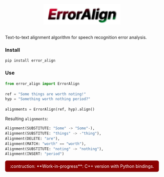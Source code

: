 <p align="center">
  <img src=".github/assets/logo.svg" alt="ErrorAlign Logo" width="50%"/>
</p>
<br/>
Text-to-text alignment algorithm for speech recognition error analysis.




### Install

```
pip install error_align
```

### Use
```python
from error_align import ErrorAlign

ref = "Some things are worth noting!"
hyp = "Something worth nothing period?"

alignments = ErrorAlign(ref, hyp).align()
```

Resulting `alignments`:
```python
Alignment(SUBSTITUTE: "Some" -> "Some"-),
Alignment(SUBSTITUTE: "things" -> -"thing"),
Alignment(DELETE: "are"),
Alignment(MATCH: "worth" == "worth"),
Alignment(SUBSTITUTE: "noting" -> "nothing"),
Alignment(INSERT: "period")
```

<div style="background-color:#8B0000; color:white; padding:10px; border-radius:6px; text-align:center;">
:contruction: **Work-in-progress**: C++ version with Python bindings.
</div>